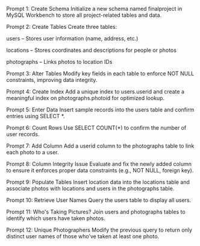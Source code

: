 Prompt 1: Create Schema
Initialize a new schema named finalproject in MySQL Workbench to store all project-related tables and data.

Prompt 2: Create Tables
Create three tables:

users – Stores user information (name, address, etc.)

locations – Stores coordinates and descriptions for people or photos

photographs – Links photos to location IDs

Prompt 3: Alter Tables
Modify key fields in each table to enforce NOT NULL constraints, improving data integrity.

Prompt 4: Create Index
Add a unique index to users.userid and create a meaningful index on photographs.photoid for optimized lookup.

Prompt 5: Enter Data
Insert sample records into the users table and confirm entries using SELECT *.

Prompt 6: Count Rows
Use SELECT COUNT(*) to confirm the number of user records.

Prompt 7: Add Column
Add a userid column to the photographs table to link each photo to a user.

Prompt 8: Column Integrity Issue
Evaluate and fix the newly added column to ensure it enforces proper data constraints (e.g., NOT NULL, foreign key).

Prompt 9: Populate Tables
Insert location data into the locations table and associate photos with locations and users in the photographs table.

Prompt 10: Retrieve User Names
Query the users table to display all users.

Prompt 11: Who's Taking Pictures?
Join users and photographs tables to identify which users have taken photos.

Prompt 12: Unique Photographers
Modify the previous query to return only distinct user names of those who’ve taken at least one photo.
